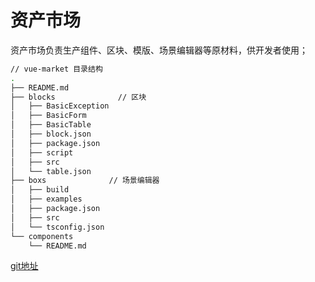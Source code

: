 # 资产市场

资产市场负责生产组件、区块、模版、场景编辑器等原材料，供开发者使用；
```bash
// vue-market 目录结构
.
├── README.md
├── blocks              // 区块
│   ├── BasicException
│   ├── BasicForm
│   ├── BasicTable
│   ├── block.json
│   ├── package.json
│   ├── script
│   ├── src
│   └── table.json
├── boxs              // 场景编辑器
│   ├── build
│   ├── examples
│   ├── package.json
│   ├── src
│   └── tsconfig.json
└── components
    └── README.md
```

[git地址](https://github.com/sparrow-js/vue-market)